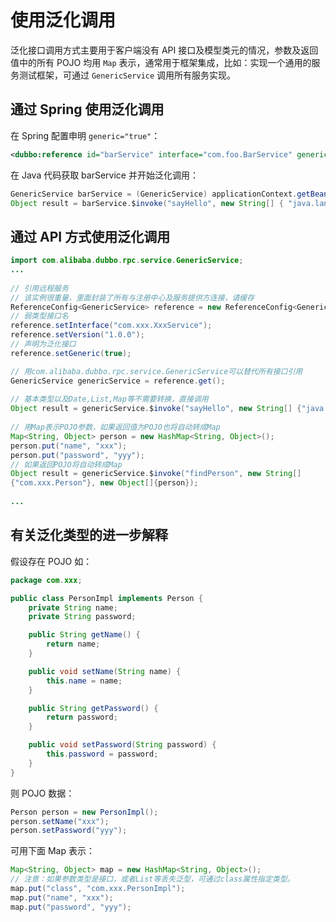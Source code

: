 # 使用泛化调用

泛化接口调用方式主要用于客户端没有 API 接口及模型类元的情况，参数及返回值中的所有 POJO 均用 `Map` 表示，通常用于框架集成，比如：实现一个通用的服务测试框架，可通过 `GenericService` 调用所有服务实现。

## 通过 Spring 使用泛化调用

在 Spring 配置申明 `generic="true"`：

```xml
<dubbo:reference id="barService" interface="com.foo.BarService" generic="true" />
```

在 Java 代码获取 barService 并开始泛化调用：

```java
GenericService barService = (GenericService) applicationContext.getBean("barService");
Object result = barService.$invoke("sayHello", new String[] { "java.lang.String" }, new Object[] { "World" });
```

## 通过 API 方式使用泛化调用

```java
import com.alibaba.dubbo.rpc.service.GenericService; 
... 
 
// 引用远程服务 
// 该实例很重量，里面封装了所有与注册中心及服务提供方连接，请缓存
ReferenceConfig<GenericService> reference = new ReferenceConfig<GenericService>(); 
// 弱类型接口名
reference.setInterface("com.xxx.XxxService");  
reference.setVersion("1.0.0");
// 声明为泛化接口 
reference.setGeneric(true);  

// 用com.alibaba.dubbo.rpc.service.GenericService可以替代所有接口引用  
GenericService genericService = reference.get(); 
 
// 基本类型以及Date,List,Map等不需要转换，直接调用 
Object result = genericService.$invoke("sayHello", new String[] {"java.lang.String"}, new Object[] {"world"}); 
 
// 用Map表示POJO参数，如果返回值为POJO也将自动转成Map 
Map<String, Object> person = new HashMap<String, Object>(); 
person.put("name", "xxx"); 
person.put("password", "yyy"); 
// 如果返回POJO将自动转成Map 
Object result = genericService.$invoke("findPerson", new String[]
{"com.xxx.Person"}, new Object[]{person}); 
 
...
```

## 有关泛化类型的进一步解释

假设存在 POJO 如：

```java
package com.xxx;

public class PersonImpl implements Person {
    private String name;
    private String password;

    public String getName() {
        return name;
    }

    public void setName(String name) {
        this.name = name;
    }

    public String getPassword() {
        return password;
    }

    public void setPassword(String password) {
        this.password = password;
    }
}
```

则 POJO 数据：

```java
Person person = new PersonImpl(); 
person.setName("xxx"); 
person.setPassword("yyy");
```

可用下面 Map 表示：

```java
Map<String, Object> map = new HashMap<String, Object>(); 
// 注意：如果参数类型是接口，或者List等丢失泛型，可通过class属性指定类型。
map.put("class", "com.xxx.PersonImpl"); 
map.put("name", "xxx"); 
map.put("password", "yyy");
```
